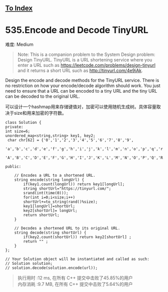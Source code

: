 [To Index](/index.md)
---
# 535.Encode and Decode TinyURL
难度: Medium
> Note: This is a companion problem to the System Design problem: Design TinyURL.
TinyURL is a URL shortening service where you enter a URL such as https://leetcode.com/problems/design-tinyurl and it returns a short URL such as http://tinyurl.com/4e9iAk.

Design the encode and decode methods for the TinyURL service. There is no restriction on how your encode/decode algorithm should work. You just need to ensure that a URL can be encoded to a tiny URL and the tiny URL can be decoded to the original URL.

可以设计一个hashmap用来存储键值对，加密可以使用随机生成树。具体容量取决于size和用来加密的字符数。  

```
class Solution {
private:
int size=6;
unordered_map<string,string> key1, key2;
 char chr[62] = {'0','1','2','3','4','5','6','7','8','9',
                  'a','b','c','d','e','f','g','h','i','j','k','l','m','n','o','p','q','r','s','t','u','v','w','x','y','z',
                  'A','B','C','D','E','F','G','H','I','J','K','L','M','N','O','P','Q','R','S','T','U','V','W','X','Y','Z'};

public:

    // Encodes a URL to a shortened URL.
    string encode(string longUrl) {
        if(key1.count(longUrl)) return key1[longUrl];
        string shortUrl="https://tinyurl.com/";
        srand(int(time(0)));
        for(int i=0;i<size;i++)
        shortUrl+=to_string(rand()%size);
        key1[longUrl]=shortUrl;
        key2[shortUrl]= longUrl;
        return shortUrl;
    }

    // Decodes a shortened URL to its original URL.
    string decode(string shortUrl) {
        if(key2.count(shortUrl)) return key2[shortUrl] ;
        return "" ;
    }
};

// Your Solution object will be instantiated and called as such:
// Solution solution;
// solution.decode(solution.encode(url));
```

> 执行用时 :12 ms, 在所有 C++ 提交中击败了45.85%的用户   
内存消耗 :9.7 MB, 在所有 C++ 提交中击败了5.64%的用户
